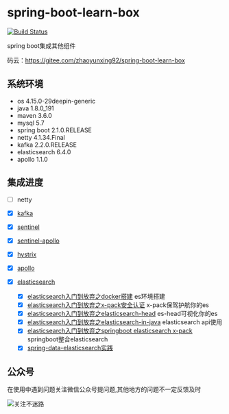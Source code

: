 # spring-boot-learn-box
[![Build Status](https://travis-ci.com/zhaoyunxing92/spring-boot-learn-box.svg?branch=master)](https://travis-ci.com/zhaoyunxing92/spring-boot-learn-box)

spring boot集成其他组件

码云：https://gitee.com/zhaoyunxing92/spring-boot-learn-box

## 系统环境

* os 4.15.0-29deepin-generic
* java 1.8.0_191
* maven 3.6.0
* mysql 5.7
* spring boot 2.1.0.RELEASE
* netty 4.1.34.Final
* kafka 2.2.0.RELEASE
* elasticsearch 6.4.0
* apollo 1.1.0

## 集成进度
- [ ] netty
- [x] [kafka](./spring-boot-kafka)
- [x] [sentinel](./spring-boot-sentinel/sentinel)
- [x] [sentinel-apollo](./spring-boot-sentinel/sentinel-apollo)
- [x] [hystrix](./spring-boot-hystrix)
- [x] [apollo](./spring-boot-apollo)
- [x] [elasticsearch](./spring-boot-elasticsearch)
  
    - [x] [elasticsearch入门到放弃之docker搭建](https://www.jianshu.com/p/ba7caa5bed53) es环境搭建
    - [x] [elasticsearch入门到放弃之x-pack安全认证](https://www.jianshu.com/p/3b01817996c8) x-pack保驾护航你的es
    - [x] [elasticsearch入门到放弃之elasticsearch-head](https://www.jianshu.com/p/80bb53bc1256) es-head可视化你的es
    - [x] [elasticsearch入门到放弃之elasticsearch-in-java](https://www.jianshu.com/p/9f6f7f67df4e) elasticsearch api使用
    - [x] [elasticsearch入门到放弃之springboot elasticsearch x-pack](https://www.jianshu.com/p/7019d93219f5) springboot整合elasticsearch
    - [x] [spring-data-elasticsearch实践](https://www.jianshu.com/p/7f4be877ea1b)
 
## 公众号

 在使用中遇到问题关注微信公众号提问题,其他地方的问题不一定反馈及时

![关注不迷路](https://gitee.com/sunny9/resource/raw/master/wechat/zhaoyunxing.jpg)